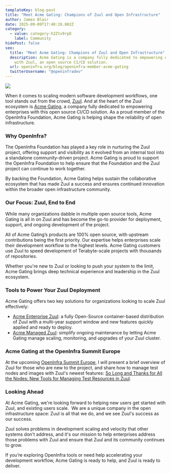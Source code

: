 ```yaml
---
templateKey: blog-post
title: "Meet Acme Gating: Champions of Zuul and Open Infrastructure"
author: James Blair
date: 2025-09-09T17:40:19.802Z
category:
  - value: category-h2Ztx9rpD
    label: Community
hidePost: false
seo:
  title: "Meet Acme Gating: Champions of Zuul and Open Infrastructure"
  description: Acme Gating is a company fully dedicated to empowering enterprises
    with Zuul, an open source CI/CD solution.
  url: openinfra.org/blog/openinfra-member-acme-gating
  twitterUsername: "@openinfradev"
---
```

![](/img/1200x675-silver-acme-gating-1-.png)

When it comes to scaling modern software development workflows, one tool stands out from the crowd, [Zuul](http://zuulci.org). And at the heart of the Zuul ecosystem is [Acme Gating](https://acmegating.com/), a company fully dedicated to empowering enterprises with this open source CI/CD solution. As a proud member of the OpenInfra Foundation, Acme Gating is helping shape the reliability of open infrastructure.

### Why OpenInfra?

The OpenInfra Foundation has played a key role in nurturing the Zuul project, offering support and visibility as it evolved from an internal tool into a standalone community-driven project. Acme Gating is proud to support the OpenInfra Foundation to help ensure that the Foundation and the Zuul project can continue to work together.

By backing the Foundation, Acme Gating helps sustain the collaborative ecosystem that has made Zuul a success and ensures continued innovation within the broader open infrastructure community.

### Our Focus: Zuul, End to End

While many organizations dabble in multiple open source tools, Acme Gating is all in on Zuul and has become the go-to provider for deployment, support, and ongoing development of the project.

All of Acme Gating’s products are 100% open source, with upstream contributions being the first priority. Our expertise helps enterprises scale their development workflow to the highest levels. Acme Gating customers use Zuul to speed development of Terabyte-scale projects with thousands of repositories.

Whether you're new to Zuul or looking to push your system to the limit, Acme Gating brings deep technical experience and leadership in the Zuul ecosystem.

### Tools to Power Your Zuul Deployment

Acme Gating offers two key solutions for organizations looking to scale Zuul effectively:

* [Acme Enterprise Zuul](https://acmegating.com/acme-enterprise-zuul/): a fully Open-Source container-based distribution of Zuul with a multi-year support window and new features quickly applied and ready to deploy.
* [Acme Managed Zuul](https://acmegating.com/acme-enterprise-zuul/#managed): simplify ongoing maintenance by letting Acme Gating manage scaling, monitoring, and upgrades of your Zuul cluster.

### Acme Gating at the OpenInfra Summit Europe 

At the upcoming [OpenInfra Summit Europe](https://summit2025.openinfra.org/), I will present a brief overview of Zuul for those who are new to the project, and share how to manage test nodes and images with Zuul's newest features: [So Long and Thanks for All the Nodes: New Tools for Managing Test Resources in Zuul](https://summit2025.openinfra.org/a/schedule/#company=acme%20gating&view=calendar).

### Looking Ahead

At Acme Gating, we're looking forward to helping new users get started with Zuul, and existing users scale.  We are a unique company in the open infrastructure space: Zuul is all that we do, and we see Zuul's success as our success.

Zuul solves problems in development scaling and velocity that other systems don't address, and it's our mission to help enterprises address those problems with Zuul and ensure that Zuul and its community continues to grow.

If you’re exploring OpenInfra tools or need help accelerating your development workflow, Acme Gating is ready to help, and Zuul is ready to deliver.